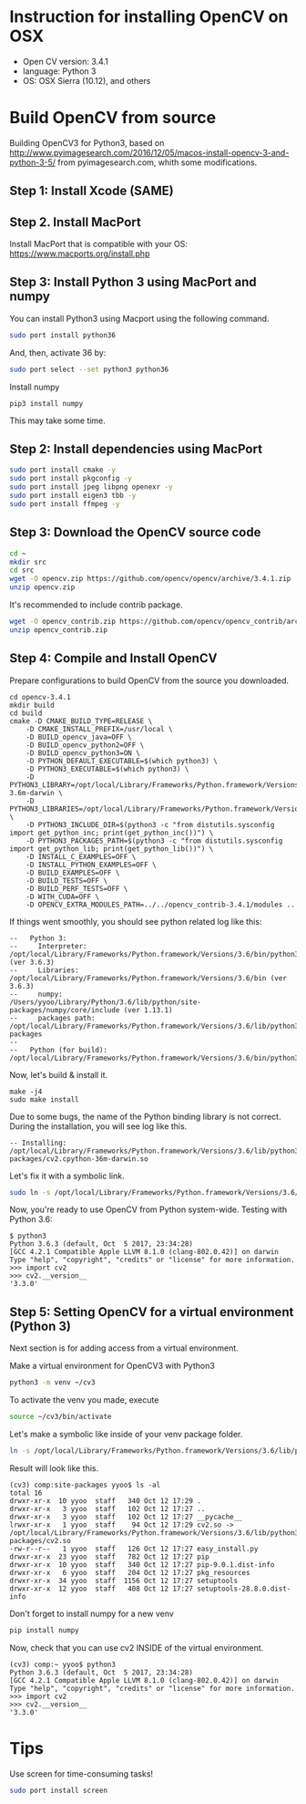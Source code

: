 # Instruction for installing OpenCV on OSX

* Open CV version: 3.4.1
* language: Python 3
* OS: OSX Sierra (10.12), and others


# Build OpenCV from source
 
 
Building OpenCV3 for Python3, based on 
http://www.pyimagesearch.com/2016/12/05/macos-install-opencv-3-and-python-3-5/ from pyimagesearch.com, whith some modifications. 

## Step 1: Install Xcode (SAME)


## Step 2. Install MacPort

Install MacPort that is compatible with your OS: https://www.macports.org/install.php



## Step 3: Install Python 3 using MacPort and numpy 

You can install Python3 using Macport using the following command.

```bash
sudo port install python36
```

And, then, activate 36 by:
```bash
sudo port select --set python3 python36
```


Install numpy
```
pip3 install numpy
```
This may take some time.


## Step 2: Install dependencies using MacPort
```bash
sudo port install cmake -y
sudo port install pkgconfig -y
sudo port install jpeg libpng openexr -y
sudo port install eigen3 tbb -y
sudo port install ffmpeg -y
```


## Step 3: Download the OpenCV source code
```bash
cd ~
mkdir src
cd src
wget -O opencv.zip https://github.com/opencv/opencv/archive/3.4.1.zip
unzip opencv.zip
```

It's recommended to include contrib package.
```bash
wget -O opencv_contrib.zip https://github.com/opencv/opencv_contrib/archive/3.4.1.zip
unzip opencv_contrib.zip
```


## Step 4: Compile and Install OpenCV




Prepare configurations to build OpenCV from the source you downloaded.
```
cd opencv-3.4.1
mkdir build
cd build
cmake -D CMAKE_BUILD_TYPE=RELEASE \
    -D CMAKE_INSTALL_PREFIX=/usr/local \
    -D BUILD_opencv_java=OFF \
    -D BUILD_opencv_python2=OFF \
    -D BUILD_opencv_python3=ON \
    -D PYTHON_DEFAULT_EXECUTABLE=$(which python3) \
    -D PYTHON3_EXECUTABLE=$(which python3) \
    -D PYTHON3_LIBRARY=/opt/local/Library/Frameworks/Python.framework/Versions/3.6/lib/python3.6/config-3.6m-darwin \
    -D PYTHON3_LIBRARIES=/opt/local/Library/Frameworks/Python.framework/Versions/3.6/bin \
    -D PYTHON3_INCLUDE_DIR=$(python3 -c "from distutils.sysconfig import get_python_inc; print(get_python_inc())") \
    -D PYTHON3_PACKAGES_PATH=$(python3 -c "from distutils.sysconfig import get_python_lib; print(get_python_lib())") \
    -D INSTALL_C_EXAMPLES=OFF \
    -D INSTALL_PYTHON_EXAMPLES=OFF \
    -D BUILD_EXAMPLES=OFF \
    -D BUILD_TESTS=OFF \
    -D BUILD_PERF_TESTS=OFF \
    -D WITH_CUDA=OFF \    
    -D OPENCV_EXTRA_MODULES_PATH=../../opencv_contrib-3.4.1/modules ..
```

If things went smoothly, you should see python related log like this:
```
--   Python 3:
--     Interpreter:                 /opt/local/Library/Frameworks/Python.framework/Versions/3.6/bin/python3 (ver 3.6.3)
--     Libraries:                   /opt/local/Library/Frameworks/Python.framework/Versions/3.6/bin (ver 3.6.3)
--     numpy:                       /Users/yyoo/Library/Python/3.6/lib/python/site-packages/numpy/core/include (ver 1.13.1)
--     packages path:               /opt/local/Library/Frameworks/Python.framework/Versions/3.6/lib/python3.6/site-packages
-- 
--   Python (for build):            /opt/local/Library/Frameworks/Python.framework/Versions/3.6/bin/python3
```



Now, let's build & install it.
```
make -j4
sudo make install
```


Due to some bugs, the name of the Python binding library is not correct.
During the installation, you will see log like this.
```
-- Installing: /opt/local/Library/Frameworks/Python.framework/Versions/3.6/lib/python3.6/site-packages/cv2.cpython-36m-darwin.so
```

Let's fix it with a symbolic link.
```bash
sudo ln -s /opt/local/Library/Frameworks/Python.framework/Versions/3.6/lib/python3.6/site-packages/cv2.cpython-36m-darwin.so /opt/local/Library/Frameworks/Python.framework/Versions/3.6/lib/python3.6/site-packages/cv2.so
```

Now, you're ready to use OpenCV from Python system-wide. 
Testing with Python 3.6: 
```
$ python3
Python 3.6.3 (default, Oct  5 2017, 23:34:28) 
[GCC 4.2.1 Compatible Apple LLVM 8.1.0 (clang-802.0.42)] on darwin
Type "help", "copyright", "credits" or "license" for more information.
>>> import cv2
>>> cv2.__version__
'3.3.0'
```


## Step 5: Setting OpenCV for a virtual environment (Python 3)

Next section is for adding access from a virtual environment.

Make a virtual environment for OpenCV3 with Python3
```bash
python3 -m venv ~/cv3
``` 

To activate the venv you made, execute
```bash
source ~/cv3/bin/activate
``` 


Let's make a symbolic like inside of your venv package folder. 
```bash
ln -s /opt/local/Library/Frameworks/Python.framework/Versions/3.6/lib/python3.6/site-packages/cv2.so ~/cv3/lib/python3.6/site-packages/cv2.so
```

Result will look like this.
```
(cv3) comp:site-packages yyoo$ ls -al
total 16
drwxr-xr-x  10 yyoo  staff   340 Oct 12 17:29 .
drwxr-xr-x   3 yyoo  staff   102 Oct 12 17:27 ..
drwxr-xr-x   3 yyoo  staff   102 Oct 12 17:27 __pycache__
lrwxr-xr-x   1 yyoo  staff    94 Oct 12 17:29 cv2.so -> /opt/local/Library/Frameworks/Python.framework/Versions/3.6/lib/python3.6/site-packages/cv2.so
-rw-r--r--   1 yyoo  staff   126 Oct 12 17:27 easy_install.py
drwxr-xr-x  23 yyoo  staff   782 Oct 12 17:27 pip
drwxr-xr-x  10 yyoo  staff   340 Oct 12 17:27 pip-9.0.1.dist-info
drwxr-xr-x   6 yyoo  staff   204 Oct 12 17:27 pkg_resources
drwxr-xr-x  34 yyoo  staff  1156 Oct 12 17:27 setuptools
drwxr-xr-x  12 yyoo  staff   408 Oct 12 17:27 setuptools-28.8.0.dist-info

```

Don't forget to install numpy for a new venv
```bash
pip install numpy
```


Now, check that you can use cv2 INSIDE of the virtual environment.

```
(cv3) comp:~ yyoo$ python3
Python 3.6.3 (default, Oct  5 2017, 23:34:28) 
[GCC 4.2.1 Compatible Apple LLVM 8.1.0 (clang-802.0.42)] on darwin
Type "help", "copyright", "credits" or "license" for more information.
>>> import cv2
>>> cv2.__version__
'3.3.0'
```



# Tips

Use screen for time-consuming tasks!

```bash
sudo port install screen
```

